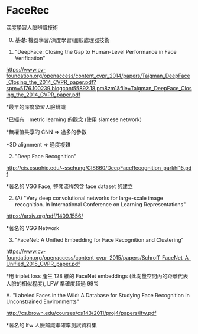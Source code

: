 # FaceRec

深度學習人臉辨識技術

0. 基礎: 機器學習/深度學習/圖形處理器技術

1. "DeepFace: Closing the Gap to Human-Level Performance in Face Verification"

https://www.cv-foundation.org/openaccess/content_cvpr_2014/papers/Taigman_DeepFace_Closing_the_2014_CVPR_paper.pdf?spm=5176.100239.blogcont55892.18.pm8zm1&file=Taigman_DeepFace_Closing_the_2014_CVPR_paper.pdf

*最早的深度學習人臉辨識

*已經有　metric learning 的觀念 (使用 siamese network)

*無權值共享的 CNN => 過多的參數

*3D alignment => 過度複雜


2. "Deep Face Recognition" 

http://cis.csuohio.edu/~sschung/CIS660/DeepFaceRecognition_parkhi15.pdf

*著名的 VGG Face, 整套流程包含 face dataset 的建立

2. (A) "Very deep convolutional networks for large-scale image recognition. In International Conference on Learning Representations"

https://arxiv.org/pdf/1409.1556/

*著名的 VGG Network


3. "FaceNet: A Unified Embedding for Face Recognition and Clustering"

https://www.cv-foundation.org/openaccess/content_cvpr_2015/papers/Schroff_FaceNet_A_Unified_2015_CVPR_paper.pdf

*用 triplet loss 產生 128 維的 FaceNet embeddings (此向量空間內的距離代表人臉的相似程度), LFW 準確度超過 99%
 
A. "Labeled Faces in the Wild: A Database for Studying Face Recognition in Unconstrained Environments"

http://cs.brown.edu/courses/cs143/2011/proj4/papers/lfw.pdf

*著名的 lfw 人臉辨識準確率測試資料集
